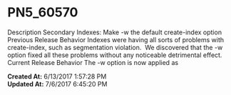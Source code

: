 # PN5_60570

Description Secondary Indexes: Make -w the default create-index option   Previous Release Behavior Indexes were having all sorts of problems with create-index, such as segmentation violation.  We discovered that the -w option fixed all these problems without any noticeable detrimental effect.  Current Release Behavior The -w option is now applied as  

**Created At:** 6/13/2017 1:57:28 PM  
**Updated At:** 7/6/2017 6:45:20 PM  

